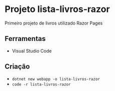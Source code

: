 # Projeto  lista-livros-razor
Primeiro projeto de livros utilizado Razor Pages

## Ferramentas
- Visual Studio Code

## Criação
- ```dotnet new webapp -o lista-livros-razor```
- ```code -r lista-livros-razor```
